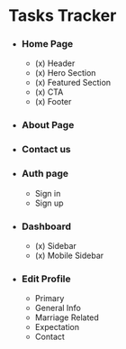 # Tasks Tracker

- ### Home Page

  - (x) Header
  - (x) Hero Section
  - (x) Featured Section
  - (x) CTA
  - (x) Footer

- ### About Page

- ### Contact us

- ### Auth page

  - Sign in
  - Sign up

- ### Dashboard

  - (x) Sidebar
  - (x) Mobile Sidebar

- ### Edit Profile
  - Primary
  - General Info
  - Marriage Related
  - Expectation
  - Contact
